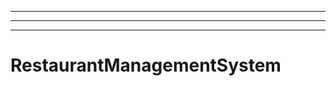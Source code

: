 ----------------------------------------------------------------------------------------------------
----------------------------------------------------------------------------------------------------
----------------------------------------------------------------------------------------------------
# RestaurantManagementSystem
